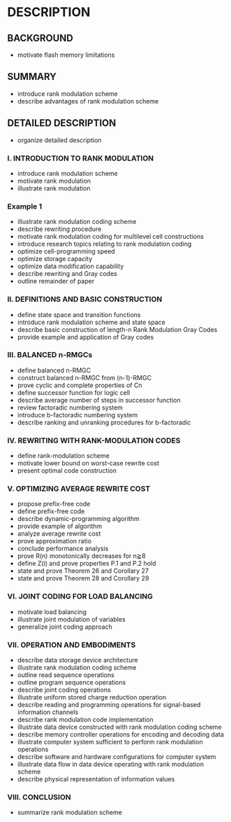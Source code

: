 # DESCRIPTION

## BACKGROUND

- motivate flash memory limitations

## SUMMARY

- introduce rank modulation scheme
- describe advantages of rank modulation scheme

## DETAILED DESCRIPTION

- organize detailed description

### I. INTRODUCTION TO RANK MODULATION

- introduce rank modulation scheme
- motivate rank modulation
- illustrate rank modulation

### Example 1

- illustrate rank modulation coding scheme
- describe rewriting procedure
- motivate rank modulation coding for multilevel cell constructions
- introduce research topics relating to rank modulation coding
- optimize cell-programming speed
- optimize storage capacity
- optimize data modification capability
- describe rewriting and Gray codes
- outline remainder of paper

### II. DEFINITIONS AND BASIC CONSTRUCTION

- define state space and transition functions
- introduce rank modulation scheme and state space
- describe basic construction of length-n Rank Modulation Gray Codes
- provide example and application of Gray codes

### III. BALANCED n-RMGCs

- define balanced n-RMGC
- construct balanced n-RMGC from (n-1)-RMGC
- prove cyclic and complete properties of Cn
- define successor function for logic cell
- describe average number of steps in successor function
- review factoradic numbering system
- introduce b-factoradic numbering system
- describe ranking and unranking procedures for b-factoradic

### IV. REWRITING WITH RANK-MODULATION CODES

- define rank-modulation scheme
- motivate lower bound on worst-case rewrite cost
- present optimal code construction

### V. OPTIMIZING AVERAGE REWRITE COST

- propose prefix-free code
- define prefix-free code
- describe dynamic-programming algorithm
- provide example of algorithm
- analyze average rewrite cost
- prove approximation ratio
- conclude performance analysis
- prove R(n) monotonically decreases for n≧8
- define Z(i) and prove properties P.1 and P.2 hold
- state and prove Theorem 26 and Corollary 27
- state and prove Theorem 28 and Corollary 29

### VI. JOINT CODING FOR LOAD BALANCING

- motivate load balancing
- illustrate joint modulation of variables
- generalize joint coding approach

### VII. OPERATION AND EMBODIMENTS

- describe data storage device architecture
- illustrate rank modulation coding scheme
- outline read sequence operations
- outline program sequence operations
- describe joint coding operations
- illustrate uniform stored charge reduction operation
- describe reading and programming operations for signal-based information channels
- describe rank modulation code implementation
- illustrate data device constructed with rank modulation coding scheme
- describe memory controller operations for encoding and decoding data
- illustrate computer system sufficient to perform rank modulation operations
- describe software and hardware configurations for computer system
- illustrate data flow in data device operating with rank modulation scheme
- describe physical representation of information values

### VIII. CONCLUSION

- summarize rank modulation scheme

